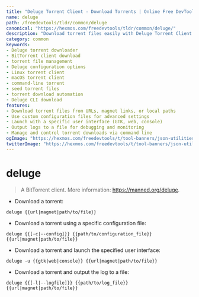 ```yaml
---
title: "Deluge Torrent Client - Download Torrents | Online Free DevTools by Hexmos"
name: deluge
path: /freedevtools/tldr/common/deluge
canonical: "https://hexmos.com/freedevtools/tldr/common/deluge/"
description: "Download torrent files easily with Deluge Torrent Client. Manage downloads, configure settings, and optimize performance. Free online tool, no registration required."
category: common
keywords:
- Deluge torrent downloader
- BitTorrent client download
- torrent file management
- Deluge configuration options
- Linux torrent client
- macOS torrent client
- command-line torrent
- seed torrent files
- torrent download automation
- Deluge CLI download
features:
- Download torrent files from URLs, magnet links, or local paths
- Use custom configuration files for advanced settings
- Launch with a specific user interface (GTK, web, console)
- Output logs to a file for debugging and monitoring
- Manage and control torrent downloads via command line
ogImage: "https://hexmos.com/freedevtools/t/tool-banners/json-utilities-banner.png"
twitterImage: "https://hexmos.com/freedevtools/t/tool-banners/json-utilities-banner.png"
---
```


# deluge

> A BitTorrent client.
> More information: <https://manned.org/deluge>.

- Download a torrent:

`deluge {{url|magnet|path/to/file}}`

- Download a torrent using a specific configuration file:

`deluge {{[-c|--config]}} {{path/to/configuration_file}} {{url|magnet|path/to/file}}`

- Download a torrent and launch the specified user interface:

`deluge -u {{gtk|web|console}} {{url|magnet|path/to/file}}`

- Download a torrent and output the log to a file:

`deluge {{[-l|--logfile]}} {{path/to/log_file}} {{url|magnet|path/to/file}}`
